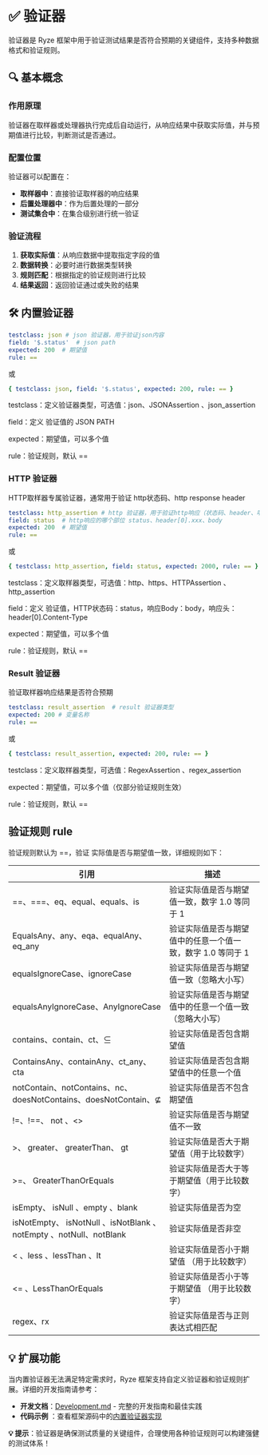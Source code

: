 # ✅ 验证器

验证器是 Ryze 框架中用于验证测试结果是否符合预期的关键组件，支持多种数据格式和验证规则。

## 🔍 基本概念

### 作用原理

验证器在取样器或处理器执行完成后自动运行，从响应结果中获取实际值，并与预期值进行比较，判断测试是否通过。

### 配置位置

验证器可以配置在：

- **取样器中**：直接验证取样器的响应结果
- **后置处理器中**：作为后置处理的一部分
- **测试集合中**：在集合级别进行统一验证

### 验证流程

1. **获取实际值**：从响应数据中提取指定字段的值
2. **数据转换**：必要时进行数据类型转换
3. **规则匹配**：根据指定的验证规则进行比较
4. **结果返回**：返回验证通过或失败的结果

## 🛠️ 内置验证器

```yaml
testclass: json # json 验证器，用于验证json内容
field: '$.status'  # json path
expected: 200  # 期望值
rule: ==
```

或

```yaml
{ testclass: json, field: '$.status', expected: 200, rule: == }
```

testclass：定义验证器类型，可选值：json、JSONAssertion 、json_assertion

field：定义 验证值的 JSON PATH

expected：期望值，可以多个值

rule：验证规则，默认 ==

### HTTP 验证器

HTTP取样器专属验证器，通常用于验证 http状态码、http response header

```yaml
testclass: http_assertion # http 验证器，用于验证http响应（状态码、header、响应消息内容）
field: status  # http响应的哪个部位 status、header[0].xxx、body
expected: 200  # 期望值
rule: ==
```

或

```yaml
{ testclass: http_assertion, field: status, expected: 2000, rule: == }
```

testclass：定义取样器类型，可选值：http、https、HTTPAssertion 、http_assertion

field：定义 验证值，HTTP状态码：status，响应Body：body，响应头：header[0].Content-Type

expected：期望值，可以多个值

rule：验证规则，默认 ==

### Result 验证器

验证取样器响应结果是否符合预期

```yaml
testclass: result_assertion  # result 验证器类型
expected: 200 # 变量名称
rule: ==
```

或

```yaml
{ testclass: result_assertion, expected: 200, rule: == }
```

testclass：定义取样器类型，可选值：RegexAssertion 、regex_assertion

expected：期望值，可以多个值（仅部分验证规则生效）

rule：验证规则，默认 ==

## 验证规则 rule

验证规则默认为 ==，验证 实际值是否与期望值一致，详细规则如下：

| 引用                                                                    | 描述                                |
|-----------------------------------------------------------------------|-----------------------------------|
| ==、===、eq、equal、equals、is                                             | 验证实际值是否与期望值一致，数字 1.0 等同于 1        |
| EqualsAny、any、eqa、equalAny、eq_any                                     | 验证实际值是否与期望值中的任意一个值一致，数字 1.0 等同于 1 |
| equalsIgnoreCase、ignoreCase                                           | 验证实际值是否与期望值一致（忽略大小写）              |
| equalsAnyIgnoreCase、AnyIgnoreCase                                     | 验证实际值是否与期望值中的任意一个值一致（忽略大小写）       |
| contains、contain、ct、⊆                                                 | 验证实际值是否包含期望值                      |
| ContainsAny、containAny、ct_any、cta                                     | 验证实际值是否包含期望值中的任意一个值               |
| notContain、notContains、nc、doesNotContains、doesNotContain、⊈            | 验证实际值是否不包含期望值                     |
| !=、!==、     not     、<>                                               | 验证实际值是否与期望值不一致                    |
| >、   greater、     greaterThan、    gt                                  | 验证实际值是否大于期望值（用于比较数字）              |
| >=、           GreaterThanOrEquals                                     | 验证实际值是否大于等于期望值（用于比较数字）            |
| isEmpty、      isNull        、empty       、blank                       | 验证实际值是否为空                         |
| isNotEmpty、  isNotNull     、isNotBlank    、notEmpty 、notNull、notBlank | 验证实际值是否非空                         |
| <       、less     、lessThan       、lt                                 | 验证实际值是否小于期望值  （用于比较数字）            |
| <=       、LessThanOrEquals                                            | 验证实际值是否小于等于期望值  （用于比较数字）          |
| regex、rx                                                              | 验证实际值是否与正则表达式相匹配                  |

## 💡 扩展功能

当内置验证器无法满足特定需求时，Ryze 框架支持自定义验证器和验证规则扩展。详细的开发指南请参考：

- **开发文档**：[Development.md](../Development.md) - 完整的开发指南和最佳实践
- **代码示例**
  ：查看框架源码中的[内置验证器实现](../../ryze/src/main/resources/META-INF/services/io.github.xiaomisum.ryze.assertion.Assertion)

**💡 提示**：验证器是确保测试质量的关键组件，合理使用各种验证规则可以构建强健的测试体系！